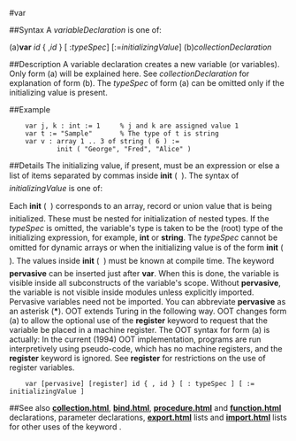 
#var

##Syntax
A _variableDeclaration_ is one of:

(a)**var** _id_ { ,_id_ } [ :_typeSpec_] [:=_initializingValue_]
(b)_collectionDeclaration_




##Description
A variable declaration creates a new variable (or variables). Only form (a) will be explained here. See _collectionDeclaration_ for explanation of form (b). The _typeSpec_ of form (a) can be omitted only if the initializing value is present.



##Example



        var j, k : int := 1     % j and k are assigned value 1
        var t := "Sample"       % The type of t is string
        var v : array 1 .. 3 of string ( 6 ) :=
                init ( "George", "Fred", "Alice" )
##Details
The initializing value, if present, must be an expression or else a list of items separated by commas inside **init** ( &#133; ). The syntax of _initializingValue_ is one of:




Each **init** ( &#133; ) corresponds to an array, record or union value that is being initialized. These must be nested for initialization of nested types.
If the _typeSpec_ is omitted, the variable's type is taken to be the (root) type of the initializing expression, for example, **int** or **string**. The _typeSpec_ cannot be omitted for dynamic arrays or when the initializing value is of the form **init** ( &#133; ). The values inside **init** ( &#133; ) must be known at compile time.
The keyword **pervasive** can be inserted just after **var**. When this is done, the variable is visible inside all subconstructs of the variable's scope. Without **pervasive**, the variable is not visible inside modules unless explicitly imported. Pervasive variables need not be imported. You can abbreviate **pervasive** as an asterisk (__*__).
OOT extends Turing in the following way. OOT changes form (a) to allow the optional use of the **register** keyword to request that the variable be placed in a machine register. The OOT syntax for form (a) is actually:
In the current (1994) OOT implementation, programs are run interpretively using pseudo-code, which has no machine registers, and the **register** keyword is ignored. See **register** for restrictions on the use of register variables.


        var [pervasive] [register] id { , id } [ : typeSpec ] [ := initializingValue ]
##See also
**[collection.html](collection)**, **[bind.html](bind)**, **[procedure.html](procedure)** and **[function.html](function)** declarations, parameter declarations, **[export.html](export)** lists and **[import.html](import)** lists for other uses of the keyword **[](var)**.


